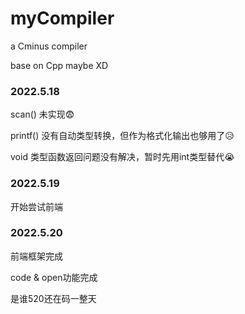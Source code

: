 # myCompiler
a Cminus compiler

base on Cpp maybe XD

### 2022.5.18
scan() 未实现😨

printf() 没有自动类型转换，但作为格式化输出也够用了😥

void 类型函数返回问题没有解决，暂时先用int类型替代😭

### 2022.5.19
开始尝试前端

### 2022.5.20
前端框架完成

code & open功能完成

是谁520还在码一整天
